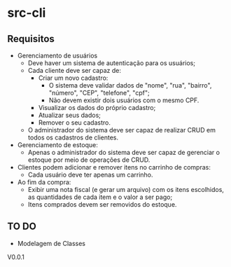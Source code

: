# src-cli

## Requisitos
- Gerenciamento de usuários
    - Deve haver um sistema de autenticação para os usuários;
    - Cada cliente deve ser capaz de:
        - Criar um novo cadastro:
            - O sistema deve validar dados de "nome", "rua", "bairro", "número", "CEP", "telefone", "cpf";
            - Não devem existir dois usuários com o mesmo CPF.
        - Visualizar os dados do próprio cadastro;
        - Atualizar seus dados;
        - Remover o seu cadastro.
    - O administrador do sistema deve ser capaz de realizar CRUD em todos os cadastros de clientes.
- Gerenciamento de estoque:
    - Apenas o administrador do sistema deve ser capaz de gerenciar o estoque por meio de operações de CRUD.
- Clientes podem adicionar e remover itens no carrinho de compras:
    - Cada usuário deve ter apenas um carrinho.
- Ao fim da compra:
    - Exibir uma nota fiscal (e gerar um arquivo) com os itens escolhidos, as quantidades de cada item e o valor a ser pago;
    - Itens comprados devem ser removidos do estoque.

## TO DO
- Modelagem de Classes

V0.0.1